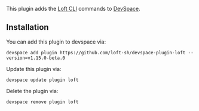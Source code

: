 This plugin adds the [Loft CLI](https://github.com/loft-sh/loft) commands to [DevSpace](https://devspace.sh/). 

## Installation

You can add this plugin to devspace via:
```
devspace add plugin https://github.com/loft-sh/devspace-plugin-loft --version=v1.15.0-beta.0
```

Update this plugin via:
```
devspace update plugin loft
```

Delete the plugin via:
```
devspace remove plugin loft
```
